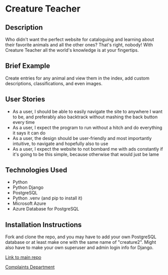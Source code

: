 # Creature Teacher

## Description
Who didn't want the perfect website for cataloguing and learning about their favorite animals and all the other ones? That's right, nobody! With Creature Teacher all the world's knowledge is at your fingertips.

## Brief Example
Create entries for any animal and view them in the index, add custom descriptions, classifications, and even images.

## User Stories
* As a user, I should be able to easily navigate the site to anywhere I want to be, and preferably also backtrack without mashing the back button every time
* As a user, I expect the program to run without a hitch and do everything it says it can do
* As a user, the design should be user-friendly and most importantly intuitive, to navigate and hopefully also to use
* As a user, I expect the website to not bombard me with ads constantly if it's going to be this simple, because otherwise that would just be lame

## Technologies Used
* Python
* Python Django
* PostgreSQL
* Python .venv (and pip to install it)
* Microsoft Azure
* Azure Database for PostgreSQL

## Installation Instructions
Fork and clone the repo, and you may have to add your own PostgreSQL database or at least make one with the same name of "creature2". Might also have to make your own superuser and admin login info for Django.

[Link to main repo](https://github.com/Eightleggedcorgi/project4)

[Complaints Department](https://github.com/Eightleggedcorgi/project4/issues)

